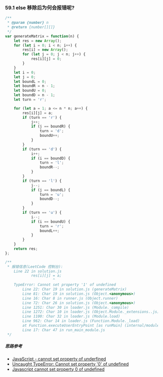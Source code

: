 ### 59.1 else 移除后为何会报错呢?



```javascript
/**
 * @param {number} n
 * @return {number[][]}
 */
var generateMatrix = function(n) {
    let res = new Array();
    for (let i = 0; i < n; i++) {   
        res[i] = new Array();
        for (let j = 0; j < n; j++) {
            res[i][j] = 0;
        }
    }
    let i = 0;
    let j = 0;
    let boundL = 0;
    let boundR = n - 1;
    let boundU = 0;
    let boundD = n - 1;
    let turn = 'r';

    for (let a = 1; a <= n * n; a++) {
        res[i][j] = a;
        if (turn == 'r') {
            j++;
            if (j == boundR) {
                turn = 'd';
                boundU++;
            }
        }
        if (turn == 'd') {
            i++;
            if (i == boundD) {
                turn = 'l';
                boundR--;
            }
        }
        if (turn == 'l') {
            j--;
            if (j == boundL) {
                turn = 'u';
                boundD--;
            }
        }
        if (turn == 'u') {
            i--;
            if (i == boundU) {
                turn = 'r';
                boundL++;
            }
        }
    }
    return res;
};

/**
 * 报错信息(LeetCode 控制台):
    Line 22 in solution.js
            res[i][j] = a;
                      ^
    TypeError: Cannot set property '1' of undefined
        Line 22: Char 19 in solution.js (generateMatrix)
        Line 81: Char 19 in solution.js (Object.<anonymous>)
        Line 16: Char 8 in runner.js (Object.runner)
        Line 72: Char 26 in solution.js (Object.<anonymous>)
        Line 1251: Char 30 in loader.js (Module._compile)
        Line 1272: Char 10 in loader.js (Object.Module._extensions..js)
        Line 1100: Char 32 in loader.js (Module.load)
        Line 962: Char 14 in loader.js (Function.Module._load)
        at Function.executeUserEntryPoint [as runMain] (internal/modules/run_main.js:72:12)
        Line 17: Char 47 in run_main_module.js   
 */
```



##### 思路参考

* [JavaScript - cannot set property of underfined](https://stackoverflow.com/questions/7479520/javascript-cannot-set-property-of-undefined)
* [Uncaught TypeError: Cannot set property '0' of undefined](https://stackoverflow.com/questions/10673237/uncaught-typeerror-cannot-set-property-0-of-undefined)
* [Javascript cannot set property 0 of undefined](https://stackoverflow.com/questions/44540391/javascript-cannot-set-property-0-of-undefined)
